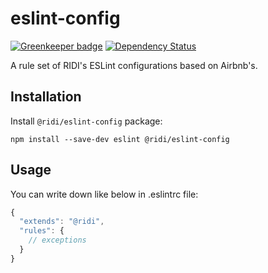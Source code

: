 # eslint-config

[![Greenkeeper badge](https://badges.greenkeeper.io/ridi/eslint-config.svg)](https://greenkeeper.io/)
[![Dependency Status](https://www.versioneye.com/user/projects/5880346ae25f59002c91bd0c/badge.svg?style=flat-square)](https://www.versioneye.com/user/projects/5880346ae25f59002c91bd0c)

A rule set of RIDI's ESLint configurations based on Airbnb's.

## Installation

Install `@ridi/eslint-config` package:

```
npm install --save-dev eslint @ridi/eslint-config 
```

## Usage

You can write down like below in .eslintrc file:

```javascript
{
  "extends": "@ridi",
  "rules": {
    // exceptions
  }
}
```
